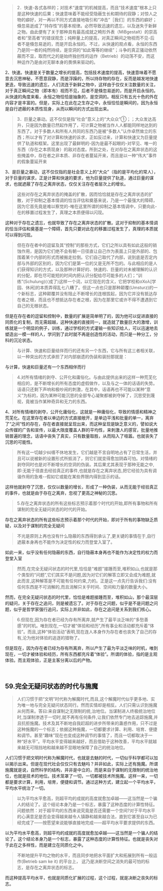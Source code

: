 <blockquote data-pid="w-tZ3v2A">2．快速-各式各样的；对技术“速度”的机械提高，而且“技术速度”根本上只是这种快速的后果；快速意味着不能经受隐蔽生长和期待的寂静；对惊人之物的癖好，对一再以不同方式直接地吸引和“冲击”［我们］的东西的癖好；倏忽易逝成了“持存性”的基本规律。必然导致迅速的遗忘，以及迷失于新鲜之物。由此便有了关于那种具有最高成就之畸形外表（MiBgestalt）的崇高者和“至高者”的错误观念；纯粹量上的提高，对真正瞬间之物视而不见-后者不是倏忽易逝的，而是开启永恒的。不过，从快速的观点看，永恒的东西乃是同一者的纯然持续，是空洞的“如此等等的继续”；斗争的真正骚动依然蔽而不显，取而代之的是始终独创性的运作（Betrieb）的动荡不安，而这种运作乃是由对无聊本身的畏惧来驱动的。</blockquote><p data-pid="A1qCI3kn">2、快速。快速是关于数量之增长的提高，包括技术速度的提高，快速意味着不愿意去沉思神秘，不愿意寂静，而是浮躁的，所以持存物的存在，反而是越发地快速更迭，导致迅速的遗忘，人们流连于新鲜之物中，这样由于仅仅关注数量的关注，对于真正瞬间之物（即本有）视而不见，后者不是倏忽易逝的，而是开启永恒的。从快速的角度来看，永恒之物恰恰是抽象的，是空洞的。相反只有五光十色的外在内容才是丰富的。但是，实际上在此在之生存之中，永恒恰恰是瞬间的，因为永恒是自行遮蔽的本质性现身，从而以瞬间的方式出现出来。</p><blockquote data-pid="v2XkYg1t">3．巨量之暴动。这不仅仅是指“社会”意义上的“大众众”①；；大众发达高升，只是因为数量已然起作用了，可计算之物被当作人人都能同样地达到的东西了。对于多数人和所有人共同的东西乃是被“多数人”认作卓然耸立的东西；所以才有了对计算和快速的诉求，正如反过来，计算和快速又为巨量提供了轨道和框架。这里出现了最鲜明的-因为是最不起眼的-对罕见、唯一的东西（存在之本质现身）的敌对态度。所到之处，在对存在之离弃状态的这些掩盖中，存在者之非本质、非存在者蔓延开来，而且是以一种“伟大”事件的假象蔓延开来</blockquote><p data-pid="jXry45Zx">3、是巨量之暴动，这不仅仅指的是社会意义上的“大众”（指的是平均化的常人），对于巨量的谋求，正是计算和快速的要求，他为巨量提供了轨道，通过巨量的谋求，也就遮蔽了存在之离弃状态，仅仅关注存在者层次上的增长。</p><blockquote data-pid="ZJAAnfGm">这些对存在之离弃状态的掩盖的扩散，因而恰恰就是存在之离弃状态的扩散，对于抑制之基本情调的恰当评估和奠基来说，乃是一个最强大的障碍，因为它首先竟是难以察觉的-唯在这里所谓的抑制之基本情调中，只要向此-在的移置过程发生了，真理之本质便得以闪现。</blockquote><p data-pid="RbeE2sWK">这种对于存在之遗忘，也就导致了存在之离弃状态的扩散。这对于抑制的基本情调的恰当评估和奠基是一个障碍，首先只要对此在的移置过程发生了，真理的本质就可以得到闪现。</p><blockquote data-pid="sIw3U_uv">但在存在者中的逗留及其“控制”的那些方式，它们之所以具有如此这般的销蚀作用，是因为它们绝不会有朝一日径直让自己作为表面上只是外部的、包围着某个内部的形式而被搬走拉倒。它们自己取代了内部，说到底是否定内部与外部的区别的，因为它们是第一位的又是无所不包的。与此相应的是人们获得知识的方式，以及那种计算好的、快速的、巨量的对未被理解的认识的分配，即在尽可能短的时间内把认识分配给尽可能多的人们；“训练”(Schulung)(〈成了)这样一个词，以它现在的含义，它把学校和σXoλ[学园、休闲]的本质弄得乱七八糟了。但这一点也只是那种颠覆(Umsturz)的一个新标志，这种颠覆并没有阻止不断增长的连根拔起，因为它并没有抵达存在者之根，而且也不想抵达存在者之根，因为在那里它或许不得不遭遇到它自己的无根状态。</blockquote><p data-pid="6ZKHUJt0">但是在存在者的逗留和控制中，数量的扩展是简单明了的，因为他可以促进直接的同质化的复制，而无需超越，这种快速的直接同一，就造就了数量巨大的激增，训练就是一个明显的例子，训练，通过学校的方式灌输一些知识给人，可以迅速地去塑造出一模一样的人，学问到了此时就不再是创造性的活动，而只是一种分工，分科的沉沦状态。</p><blockquote data-pid="GzswkOwW">与计算、快速和巨量结伴而行的还有另一个东西，它与所有这三者相关联，以一种突出的方式承担了对内部崩遗的伪装和装扮那就是：</blockquote><p data-pid="dfwiMR0T">与计算，快速和巨量还有一个东西相伴而行</p><blockquote data-pid="TqfCTIDz">4.对所有情绪的剥夺、公开化和庸俗化。与由此提供出来的这样一种荒芜化相应的，是不断增长的所有态度的虚假做作，以及与之一体的话语的失势。话语只还剩下声响和极吵闹的刺激，在其中，话语再也不可能以某种“意义”为标的，因为某种可能沉思的全部专心凝聚都被剥夺掉了，沉思受到蔑视，竟被当作某种奇异和无力的东西。</blockquote><p data-pid="KPZzo911">4、对所有情绪的剥夺，公开化庸俗化，这就是一种庸俗化，导致的情感和精神之荒芜化。在这里存在者以单边的方式直接敞开，是单边平浅和批量的单一，离弃了“之间”性的存在，存在者直接就呈现出来，而这种呈现是缺乏意义的，譬如说大众传媒的广告和宣传，以最大限度覆盖人群的平均性，来刺激人的感官，批量地推销普遍的理念，话语中丧失了真实，只有数量取胜，从而陷入了喧嚣。也就丧失了沉思的可能性。</p><blockquote data-pid="4W1GaR4e">所有这一切越少纠缠不休地发生，它们越是不言自明地占有了日常生活，并且可以说被新的设置形式所抵消了，则它们就变得愈加阴森可怕。对情绪的剥夺同时也是对不断增长的空洞的伪装。其后果尤其表现于那种无能之中,即:无能于径直去经验真正的事件,也就是存在之离弃状态,把它经验为具有调谐作用的急难--假如它或能在某些界限内得到显示的话。</blockquote><p data-pid="HsCYbazR">这样他就剥夺了沉思，仅仅以数量的增长，形成了一种伪装，从而无能于经验真正的事件，也就是由于存在之离弃，忽视了更高之神秘的沉思。</p><blockquote data-pid="xpmt6dS5">5.存在之离弃状态的所有这些标志预示着那个时代的开始,即所有事物和所有谋制的完全无疑问状态的时代的开始。</blockquote><p data-pid="u_jU9yeK">存在之离弃状态的所有这些标志预示着那个时代的开始，即对于所有的事物缺乏质疑，以及对于谋制的完全无疑问</p><blockquote data-pid="Cf3yJvx5">不光是原则上再也没有什么隐蔽的东西得到承认了,更关键的事情在于,自行遮蔽本身再也不能作为决定性的权力而登堂入室了。</blockquote><p data-pid="XlB3dT_v">如此一来，似乎没有任何隐蔽的东西，自行隐蔽本身再也不能作为决定性的权力而登堂入室</p><blockquote data-pid="MZjJ7rwl">然而,在完全无疑问状态的时代里,恰恰是“难题”接踵而至,堆积如山,也就是那个类型的“问题”,它们其实不是问题,因为对它们的解答立即又会成为难题,就此而言,这种解答是不可能有任何约束,力的。正是这一点先行告诉我们:没有任何东西是不可消解的,而且消解只关乎时间、空间和力量的数量大小。</blockquote><p data-pid="38Ah0ypP">然而，在完全无疑问状态的时代里，恰恰是难题接踵而至，堆积如山，那个最深层的疑问，关于存在之追问，则是被遗忘了。对于存在之问题，似乎是不是问题之问题，似乎是哲学家强行追问，实际上并非如此，存在之追问是关系到我们核心。</p><blockquote data-pid="aTcKsfs-">6.但现在,因为存在者已经为存有所离弃,就产生了最平淡乏味的“多愁善感”的时机。唯到现在,一切才被“体验和经历”,所有事业和活动都充斥着“体验”。而且,这种“体验活动”表明,现在连人本身作为存在者也丧失了自己的存有,沦为他对体验的追逐的猎物了。</blockquote><p data-pid="-wodIEIt">但是现在，因为存在者已经为存有所离弃，所以产生了最为平淡乏味的时机，唯到现在，一切才被体验和经历，所有东西都充斥着“体验”。所谓的体验，指的是主观体验。而主观体验，正是主客分离以后的产物。</p><p><br></p><h2>59.完全无疑问状态的时代与施魔</h2><blockquote data-pid="5nugTqfn">人们习惯于把“文明”时代称为解魔时代,而且,这个解魔时代似乎更多地、实为唯一地与完全无疑问状态同行。然而实情却是相反。人们只需认识到施魔从何而来。答曰:来自谋制之无限制的统,治地位。当谋制进人终极统治地位时,当谋制渗透于一切时,就不再有任何条件,让我们依然专门地去追踪施魔,并且抗拒施魔。技术及其不断地自我赶超的进步所带来的蛊惑作用，只不过是这种施魔的一个标志；依据这种施魔，一切都要求计算、利用、培育、便捷和调节。甚至“趣味”现在也变成这种调节的事情了，而且一切都取决于一种“好水平”。平均水平变得越来越好，而且借助于这种改善，平均水平就越来越无可阻挡地和越来越不显眼地保障了自己的统治地位。</blockquote><p data-pid="iDaMKMrK">人们习惯于把文明时代称为解魔时代，也就是去魅的时代，一切似乎科学都可以加以揭示出来。但是在现代社会仅仅只有去魅吗？并非如此，实际上还有施魔。所谓施魔就是说，自然科学的结构，并非是中立的，而是来自于谋制的无限制的统治地位，也就是技术的地位。技术笼罩了一切，一切都被技术所施魔。这样一来，一切都是要求计算，利用，培育，便捷和调节。通过这种方式，建立起一个平均水平，平均水平统治了一切。</p><blockquote data-pid="ukXorf7-">以为平均水平愈高，则超平均的成就的高度就愈加卓越——这当然是一个骗人的结论了。这个结论本身乃是一个标志，暴露了这种态度的计算性特征。问题依然：对于超平均的东西来说究竟是否还需要一个空间?对于平均水平的心满意足是否会变得越来越令人镇静和越来越合法，直到它甚至自以为已经完成了——按愿望来说能够直接地完成——超平均水平要求提供的东西。</blockquote><p data-pid="UHl3jt8n">以为平均水平愈高，则超平均的成就的高度就愈加卓越——这当然是一个骗人的结论了。这个结论本身乃是一个标志，暴露了这种态度的计算性特征。也就是丧失对于此在之多样性，而是建立在同质化之中。</p><blockquote data-pid="6hPxGQKS">不断地提升平均之物的水平，而且同步地把水平面扩大和拓展到所有一般运作(Betrieb sam ke it) 的平台上， 这乃是决断空间之消失的最可怕的标志，是存在之离弃状态的标志。</blockquote><p data-pid="7qJg9eLm">而这种提高平均水平，也就是同质化扩展的过程，这个过程，就是决断之丧失的标志。<br> </p>